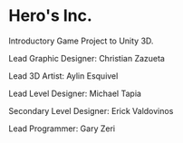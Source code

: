# Hero's Inc.
Introductory Game Project to Unity 3D.

Lead Graphic Designer: Christian Zazueta

Lead 3D Artist: Aylin Esquivel

Lead Level Designer: Michael Tapia

Secondary Level Designer: Erick Valdovinos

Lead Programmer: Gary Zeri
